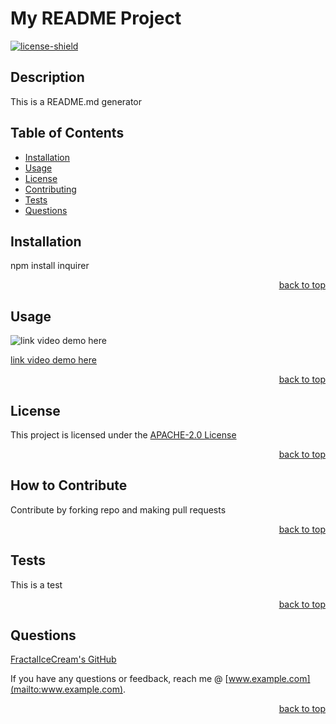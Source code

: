 # My README Project 
  [![license-shield]][license-url]

  ## Description
  
  This is a README.md generator
  
  ## Table of Contents
  
  - [Installation](#installation)
  - [Usage](#usage)
  - [License](#license)
  - [Contributing](#contributing)
  - [Tests](#tests)
  - [Questions](#questions)

  ## Installation
  
  npm install inquirer

  <p align="right"><a href='#my-readme-project'>back to top</a></p>
  
  ## Usage

  ![link video demo here](./demo/appDemo.gif)

  [link video demo here](https://drive.google.com/file/d/1TChBOWfMvetGFwtzpj3pba-uwuZY4P2w/view)
  
  <p align="right"><a href='#my-readme-project'>back to top</a></p>

  ## License
  
  This project is licensed under the [APACHE-2.0 License](https://choosealicense.com/licenses/apache-2.0)

  <p align="right"><a href='#my-readme-project'>back to top</a></p>

  ## How to Contribute
  
  Contribute by forking repo and making pull requests
  
  <p align="right"><a href='#my-readme-project'>back to top</a></p>
  
  ## Tests

  This is a test

  <p align="right"><a href='#my-readme-project'>back to top</a></p>

  ## Questions

  [FractalIceCream's GitHub](https://github.com/FractalIceCream)

  If you have any questions or feedback, reach me @ [www.example.com](mailto:www.example.com).

  <p align="right"><a href='#my-readme-project'>back to top</a></p>

  [license-shield]: https://img.shields.io/badge/LICENSE-APACHE_2.0-green
  [license-url]: https://choosealicense.com/licenses/apache-2.0


